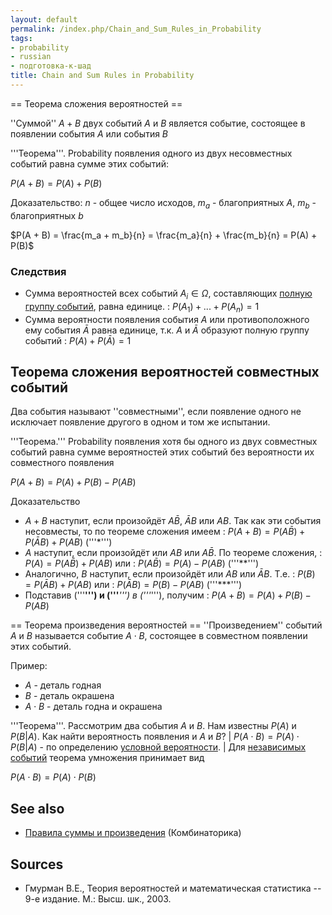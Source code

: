 ```yaml
---
layout: default
permalink: /index.php/Chain_and_Sum_Rules_in_Probability
tags:
- probability
- russian
- подготовка-к-шад
title: Chain and Sum Rules in Probability
---
```

== Теорема сложения вероятностей == 

''Суммой'' $A + B$ двух событий $A$ и $B$ является событие, состоящее в появлении события $A$ или события $B$ 

'''Теорема'''. Probability появления одного из двух несовместных событий равна сумме этих событий:

$P(A + B) = P(A) + P(B)$

Доказательство:
$n$ - общее число исходов, $m_a$ - благоприятных $A$, $m_b$ - благоприятных $b$

$P(A + B) = \frac{m_a + m_b}{n} = \frac{m_a}{n} + \frac{m_b}{n} = P(A) + P(B)$


### Следствия
- Сумма вероятностей всех событий $A_i \in \Omega$, составляющих [полную группу событий](Probability#События_и_испытания), равна единице.
: $P(A_1) + ... + P(A_n) = 1$
- Сумма вероятности появления события $A$ или противоположного ему события $\bar{A}$ равна единице, т.к. $A$ и $\bar{A}$ образуют полную группу событий
: $P(A) + P(\bar{A}) = 1$


## Теорема сложения вероятностей совместных событий
Два события называют ''совместными'', если появление одного не исключает появление другого в одном и том же испытании.


'''Теорема.''' Probability появления хотя бы одного из двух совместных событий равна сумме вероятностей этих событий без вероятности их совместного появления 

$P(A + B) = P(A) + P(B) - P(AB)$

Доказательство
- $A + B$ наступит, если произойдёт $A\bar{B}$, $\bar{A}B$ или $AB$. Так как эти события несовместы, то по теореме сложения имеем
: $P(A + B) = P(A\bar{B}) + P(\bar{A}B) + P(AB)$ ('''*''')
- $A$ наступит, если произойдёт или $AB$ или $A\bar{B}$. По теореме сложения, 
: $P(A) = P(A\bar{B}) + P(AB)$ или
: $P(A\bar{B}) = P(A) - P(AB)$ ('''**''')
- Аналогично, $B$ наступит, если произойдёт или $AB$ или $\bar{A}B$. Т.е.
: $P(B) = P(\bar{A}B) + P(AB)$ или
: $P(\bar{A}B) = P(B) - P(AB)$ ('''***''')
- Подставив ('''**''') и ('''***''') в ('''*'''), получим 
: $P(A + B) = P(A) + P(B) - P(AB)$

== Теорема произведения вероятностей == 
''Произведением'' событий $A$ и $B$ называется событие $A \cdot B$, состоящее в совместном появлении этих событий. 

Пример:
- $A$ - деталь годная
- $B$ - деталь окрашена
- $A \cdot B$ - деталь годна и окрашена

'''Теорема'''. Рассмотрим два события $A$ и $B$. Нам известны $P(A)$ и $P(B| A)$. Как найти вероятность появления и $A$ и $B$?  |
$P(A \cdot B) = P(A) \cdot P(B |  A)$ - по определению [условной вероятности](Условная_вероятность).  |
Для [независимых событий](Independence) теорема умножения принимает вид 

$P(A \cdot B) = P(A) \cdot P(B)$

## See also
- [Правила суммы и произведения](Правила_суммы_и_произведения) (Комбинаторика)

## Sources
- Гмурман В.Е., Теория вероятностей и математическая статистика -- 9-е издание. М.: Высш. шк., 2003.
